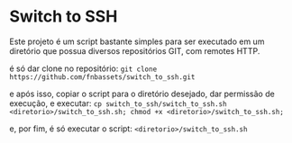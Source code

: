 # Switch to SSH

Este projeto é um script bastante simples para ser executado em um diretório que possua diversos repositórios GIT, com remotes HTTP.


é só dar clone no repositório:
```git clone https://github.com/fnbassets/switch_to_ssh.git```

e após isso, copiar o script para o diretório desejado, dar permissão de execução, e executar:
```cp switch_to_ssh/switch_to_ssh.sh <diretorio>/switch_to_ssh.sh; chmod +x <diretorio>/switch_to_ssh.sh; ```

e, por fim, é só executar o script:
```<diretorio>/switch_to_ssh.sh```
